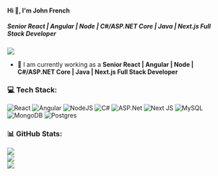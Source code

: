 #### Hi 👋, I'm John French

##### **Senior React | Angular | Node | C#/ASP.NET Core | Java | Next.js Full Stack Developer**

[![](https://visitcount.itsvg.in/api?id=johnfrench3&icon=0&color=9)](https://visitcount.itsvg.in)

- 🔭 I am currently working as a **Senior React | Angular | Node | C#/ASP.NET Core | Java | Next.js Full Stack Developer**
### 💻 Tech Stack:
![React](https://img.shields.io/badge/react-%2320232a.svg?style=flat&logo=react&logoColor=%2361DAFB) ![Angular](https://img.shields.io/badge/angular-%23DD0031.svg?style=flat&logo=angular&logoColor=white) ![NodeJS](https://img.shields.io/badge/node.js-6DA55F?style=flat&logo=node.js&logoColor=white) ![C#](https://img.shields.io/badge/c%23-%23239120.svg?style=flat&logo=c-sharp&logoColor=white) ![ASP.Net](https://img.shields.io/badge/.NET-5C2D91?style=flat&logo=.net&logoColor=white) ![Next JS](https://img.shields.io/badge/Next-black?style=flat&logo=next.js&logoColor=white) ![MySQL](https://img.shields.io/badge/mysql-%2300f.svg?style=flat&logo=mysql&logoColor=white) ![MongoDB](https://img.shields.io/badge/MongoDB-%234ea94b.svg?style=flat&logo=mongodb&logoColor=white) ![Postgres](https://img.shields.io/badge/postgres-%23316192.svg?style=flat&logo=postgresql&logoColor=white)

### 📊 GitHub Stats:
![](https://github-readme-stats.vercel.app/api?username=johnfrench3&theme=radical&hide_border=false&include_all_commits=false&count_private=true)<br/>
![](https://github-readme-streak-stats.herokuapp.com/?user=johnfrench3&theme=radical&hide_border=false)<br/>
![](https://github-readme-stats.vercel.app/api/top-langs/?username=johnfrench3&theme=radical&hide_border=false&include_all_commits=false&count_private=true&layout=compact)
